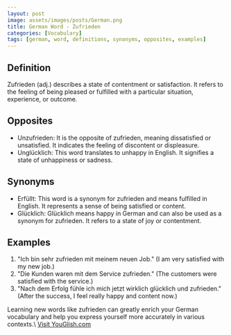 ```yaml
---
layout: post
image: assets/images/posts/German.png
title: German Word - Zufrieden
categories: [Vocabulary]
tags: [german, word, definitions, synonyms, opposites, examples]
---
```


## Definition
Zufrieden (adj.) describes a state of contentment or satisfaction. It refers to the feeling of being pleased or fulfilled with a particular situation, experience, or outcome. 

## Opposites
- Unzufrieden: It is the opposite of zufrieden, meaning dissatisfied or unsatisfied. It indicates the feeling of discontent or displeasure.
- Unglücklich: This word translates to unhappy in English. It signifies a state of unhappiness or sadness.

## Synonyms
- Erfüllt: This word is a synonym for zufrieden and means fulfilled in English. It represents a sense of being satisfied or content.
- Glücklich: Glücklich means happy in German and can also be used as a synonym for zufrieden. It refers to a state of joy or contentment.

## Examples
1. "Ich bin sehr zufrieden mit meinem neuen Job." (I am very satisfied with my new job.)
2. "Die Kunden waren mit dem Service zufrieden." (The customers were satisfied with the service.)
3. "Nach dem Erfolg fühle ich mich jetzt wirklich glücklich und zufrieden." (After the success, I feel really happy and content now.)

Learning new words like zufrieden can greatly enrich your German vocabulary and help you express yourself more accurately in various contexts.\ <a id="yg-widget-0" class="youglish-widget" data-query="German" data-lang="german" data-components="8412" data-auto-start="0" data-bkg-color="theme_light" data-title="How%20to%20pronounce%20German%20in%20German"  rel="nofollow" href="https://youglish.com">Visit YouGlish.com</a><script async src="https://youglish.com/public/emb/widget.js" charset="utf-8"></script>